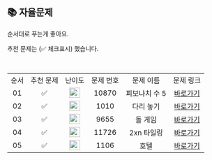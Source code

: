 ## 📚 자율문제

순서대로 푸는게 좋아요.

추천 문제는 (✅ 체크표시) 했습니다.

<br/>

<table>
  <tr>
    <td align="center">순서</td>
    <td align="center">추천 문제</td>
    <td align="center">난이도</td>
    <td align="center">문제 번호</td>
    <td align="center">문제 이름</td>
    <td align="center">문제 링크</td>
  </tr>
  <tr>
    <td align="center">01</td>
    <td align="center">✅</td>
    <td align="center"><img height="23px" width="25px" src="https://d2gd6pc034wcta.cloudfront.net/tier/4.svg"></td>
    <td align="center">10870</td>
    <td align="center">피보나치 수 5</td>
    <td align="center"><a href="https://www.acmicpc.net/problem/10870">바로가기</a></td>
  </tr>
  <tr>
    <td align="center">02</td>
    <td align="center">✅</td>
    <td align="center"><img height="23px" width="25px" src="https://d2gd6pc034wcta.cloudfront.net/tier/6.svg"></td>
    <td align="center">1010</td>
    <td align="center">다리 놓기</td>
    <td align="center"><a href="https://www.acmicpc.net/problem/1010">바로가기</a></td>
  </tr>
  <tr>
    <td align="center">03</td>
    <td align="center">✅</td>
    <td align="center"><img height="23px" width="25px" src="https://d2gd6pc034wcta.cloudfront.net/tier/6.svg"></td>
    <td align="center">9655</td>
    <td align="center">돌 게임</td>
    <td align="center"><a href="https://www.acmicpc.net/problem/9655">바로가기</a></td>
  </tr>
  <tr>
    <td align="center">04</td>
    <td align="center">✅</td>
    <td align="center"><img height="23px" width="25px" src="https://d2gd6pc034wcta.cloudfront.net/tier/8.svg"></td>
    <td align="center">11726</td>
    <td align="center">2xn 타일링</td>
    <td align="center"><a href="https://www.acmicpc.net/problem/11726">바로가기</a></td>
  </tr>
  <tr>
    <td align="center">05</td>
    <td align="center">✅</td>
    <td align="center"><img height="23px" width="25px" src="https://d2gd6pc034wcta.cloudfront.net/tier/9.svg"></td>
    <td align="center">1106</td>
    <td align="center">호텔</td>
    <td align="center"><a href="https://www.acmicpc.net/problem/1106">바로가기</a></td>
  </tr>
  
</table>

<br/><br/>
